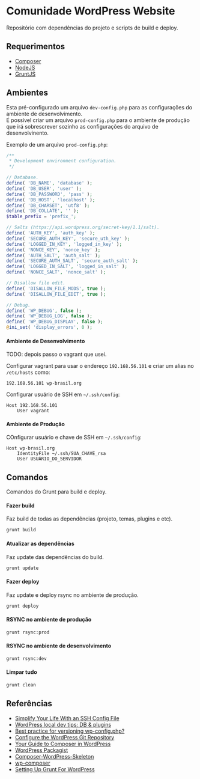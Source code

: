 # Comunidade WordPress Website #

Repositório com dependências do projeto e scripts de build e deploy.

## Requerimentos ##

* [Composer](http://getcomposer.org/doc/00-intro.md)
* [NodeJS](http://nodejs.org/download/)
* [GruntJS](http://gruntjs.com/getting-started)

## Ambientes ##

Esta pré-configurado um arquivo `dev-config.php` para as configurações do ambiente de desenvolvimento.  
É possível criar um arquivo `prod-config.php` para o ambiente de produção que irá sobrescrever sozinho as configurações do arquivo de desenvolvinento.

Exemplo de um arquivo `prod-config.php`:

```php
/**
 * Development environment configuration.
 */

// Database.
define( 'DB_NAME', 'database' );
define( 'DB_USER', 'user' );
define( 'DB_PASSWORD', 'pass' );
define( 'DB_HOST', 'localhost' );
define( 'DB_CHARSET', 'utf8' );
define( 'DB_COLLATE', '' );
$table_prefix = 'prefix_';

// Salts (https://api.wordpress.org/secret-key/1.1/salt).
define( 'AUTH_KEY', 'auth_key' );
define( 'SECURE_AUTH_KEY', 'secure_uth_key' );
define( 'LOGGED_IN_KEY', 'logged_in_key' );
define( 'NONCE_KEY', 'nonce_key' );
define( 'AUTH_SALT', 'auth_salt' );
define( 'SECURE_AUTH_SALT', 'secure_auth_salt' );
define( 'LOGGED_IN_SALT', 'logged_in_salt' );
define( 'NONCE_SALT', 'nonce_salt' );

// Disallow file edit.
define( 'DISALLOW_FILE_MODS', true );
define( 'DISALLOW_FILE_EDIT', true );

// Debug.
define( 'WP_DEBUG', false );
define( 'WP_DEBUG_LOG', false );
define( 'WP_DEBUG_DISPLAY', false );
@ini_set( 'display_errors', 0 );
```

#### Ambiente de Desenvolvimento ####

TODO: depois passo o vagrant que usei.

Configurar vagrant para usar o endereço `192.168.56.101` e criar um alias no `/etc/hosts` como:

```
192.168.56.101 wp-brasil.org
```

Configurar usuário de SSH em `~/.ssh/config`:

```
Host 192.168.56.101
    User vagrant
```

#### Ambiente de Produção ####

COnfigurar usuário e chave de SSH em `~/.ssh/config`:

```
Host wp-brasil.org
    IdentityFile ~/.ssh/SUA_CHAVE_rsa
    User USUÁRIO_DO_SERVIDOR
```

## Comandos ##

Comandos do Grunt para build e deploy.

#### Fazer build ####

Faz build de todas as dependências (projeto, temas, plugins e etc).

```bash
grunt build
```

#### Atualizar as dependências ####

Faz update das dependências do build.

```bash
grunt update
```

#### Fazer deploy ####

Faz update e deploy rsync no ambiente de produção.

```bash
grunt deploy
```

#### RSYNC no ambiente de produção ####

```bash
grunt rsync:prod
```

#### RSYNC no ambiente de desenvolvimento ####

```bash
grunt rsync:dev
```

#### Limpar tudo ####

```bash
grunt clean
```

## Referências ##

* [Simplify Your Life With an SSH Config File](http://nerderati.com/2011/03/simplify-your-life-with-an-ssh-config-file/)
* [WordPress local dev tips: DB & plugins](http://markjaquith.wordpress.com/2011/06/24/wordpress-local-dev-tips/)
* [Best practice for versioning wp-config.php?](http://wordpress.stackexchange.com/questions/52682/best-practice-for-versioning-wp-config-php#answer-53014)
* [Configure the WordPress Git Repository]()
* [Your Guide to Composer in WordPress](http://composer.rarst.net/)
* [WordPress Packagist](http://wpackagist.org/)
* [Composer-WordPress-Skeleton](https://github.com/ADARTA/Composer-Wordpress-Skeleton)
* [wp-composer](https://github.com/bbrothers/wp-composer)
* [Setting Up Grunt For WordPress](http://tommcfarlin.com/setting-up-grunt-for-wordpress/)
